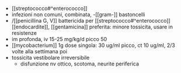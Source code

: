 - [[streptococco#^enterococco]]
- infezioni non comuni, combinata, -[[gram-]] bastoncelli
- /[[penicillina G, V]] battericida per [[streptococco#^enterococco]] [[endocardite]], [[gentamicina]] preferita: minore tossicita, usare in resistenze
- im profonda, iv 15-25 mg/kg/d picco 50
- [[mycobacterium]] 1g dose singola: 30 ug/ml picco, ct 10 ug/ml, 2/3 volte alla settimana poi
- tossicita vestibolare irreversibile
	- disfunzione nv ottico, scotoma, neurite periferica